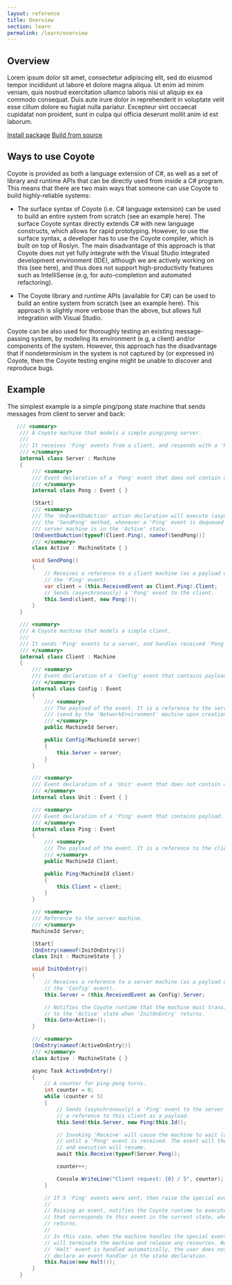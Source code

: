 ```yaml
---
layout: reference
title: Overview
section: learn
permalink: /learn/overview
---
```


## Overview

Lorem ipsum dolor sit amet, consectetur adipiscing elit, sed do eiusmod tempor incididunt ut labore et dolore magna aliqua. Ut enim ad minim veniam, quis nostrud exercitation ullamco laboris nisi ut aliquip ex ea commodo consequat. Duis aute irure dolor in reprehenderit in voluptate velit esse cillum dolore eu fugiat nulla pariatur. Excepteur sint occaecat cupidatat non proident, sunt in culpa qui officia deserunt mollit anim id est laborum.

<div>
<a href="" class="btn btn-primary mt-20 mr-30">Install package</a> <a href="" class="btn btn-primary mt-20">Build from source</a>
</div>

## Ways to use Coyote

Coyote is provided as both a language extension of C#, as well as a set of library and runtime APIs that can be directly used from inside a C# program. This means that there are two main ways that someone can use Coyote to build highly-reliable systems:

- The surface syntax of Coyote (i.e. C# language extension) can be used to build an entire system from scratch (see an example here). The surface Coyote syntax directly extends C# with new language constructs, which allows for rapid prototyping. However, to use the surface syntax, a developer has to use the Coyote compiler, which is built on top of Roslyn. The main disadvantage of this approach is that Coyote does not yet fully integrate with the Visual Studio integrated development environment (IDE), although we are actively working on this (see here), and thus does not support high-productivity features such as IntelliSense (e.g, for auto-completion and automated refactoring).

- The Coyote library and runtime APIs (available for C#) can be used to build an entire system from scratch (see an example here). This approach is slightly more verbose than the above, but allows full integration with Visual Studio.

Coyote can be also used for thoroughly testing an existing message-passing system, by modeling its environment (e.g, a client) and/or components of the system. However, this approach has the disadvantage that if nondeterminism in the system is not captured by (or expressed in) Coyote, then the Coyote testing engine might be unable to discover and reproduce bugs.

## Example

The simplest example is a simple ping/pong state machine that sends messages from client to server and back:

```c#
   /// <summary>
    /// A Coyote machine that models a simple ping/pong server.
    ///
    /// It receives 'Ping' events from a client, and responds with a 'Pong' event.
    /// </summary>
    internal class Server : Machine
    {
        /// <summary>
        /// Event declaration of a 'Pong' event that does not contain any payload.
        /// </summary>
        internal class Pong : Event { }

        [Start]
        /// <summary>
        /// The 'OnEventDoAction' action declaration will execute (asynchrously)
        /// the 'SendPong' method, whenever a 'Ping' event is dequeued while the
        /// server machine is in the 'Active' state.
        [OnEventDoAction(typeof(Client.Ping), nameof(SendPong))]
        /// </summary>
        class Active : MachineState { }

        void SendPong()
        {
            // Receives a reference to a client machine (as a payload of
            // the 'Ping' event).
            var client = (this.ReceivedEvent as Client.Ping).Client;
            // Sends (asynchronously) a 'Pong' event to the client.
            this.Send(client, new Pong());
        }
    }

    /// <summary>
    /// A Coyote machine that models a simple client.
    ///
    /// It sends 'Ping' events to a server, and handles received 'Pong' event.
    /// </summary>
    internal class Client : Machine
    {
        /// <summary>
        /// Event declaration of a 'Config' event that contains payload.
        /// </summary>
        internal class Config : Event
        {
            /// <summary>
            /// The payload of the event. It is a reference to the server machine
            /// (send by the 'NetworkEnvironment' machine upon creation of the client).
            /// </summary>
            public MachineId Server;

            public Config(MachineId server)
            {
                this.Server = server;
            }
        }

        /// <summary>
        /// Event declaration of a 'Unit' event that does not contain any payload.
        /// </summary>
        internal class Unit : Event { }

        /// <summary>
        /// Event declaration of a 'Ping' event that contains payload.
        /// </summary>
        internal class Ping : Event
        {
            /// <summary>
            /// The payload of the event. It is a reference to the client machine.
            /// </summary>
            public MachineId Client;

            public Ping(MachineId client)
            {
                this.Client = client;
            }
        }

        /// <summary>
        /// Reference to the server machine.
        /// </summary>
        MachineId Server;

        [Start]
        [OnEntry(nameof(InitOnEntry))]
        class Init : MachineState { }

        void InitOnEntry()
        {
            // Receives a reference to a server machine (as a payload of
            // the 'Config' event).
            this.Server = (this.ReceivedEvent as Config).Server;

            // Notifies the Coyote runtime that the machine must transition
            // to the 'Active' state when 'InitOnEntry' returns.
            this.Goto<Active>();
        }

        /// <summary>
        [OnEntry(nameof(ActiveOnEntry))]
        /// </summary>
        class Active : MachineState { }

        async Task ActiveOnEntry()
        {
            // A counter for ping-pong turns.
            int counter = 0;
            while (counter < 5)
            {
                // Sends (asynchronously) a 'Ping' event to the server that contains
                // a reference to this client as a payload.
                this.Send(this.Server, new Ping(this.Id));

                // Invoking 'Receive' will cause the machine to wait (asynchronously)
                // until a 'Pong' event is received. The event will then get dequeued
                // and execution will resume.
                await this.Receive(typeof(Server.Pong));

                counter++;

                Console.WriteLine("Client request: {0} / 5", counter);
            }

            // If 5 'Ping' events were sent, then raise the special event 'Halt'.
            //
            // Raising an event, notifies the Coyote runtime to execute the event handler
            // that corresponds to this event in the current state, when 'SendPing'
            // returns.
            //
            // In this case, when the machine handles the special event 'Halt', it
            // will terminate the machine and release any resources. Note that the
            // 'Halt' event is handled automatically, the user does not need to
            // declare an event handler in the state declaration.
            this.Raise(new Halt());
        }
    }

```

